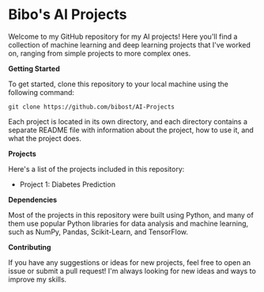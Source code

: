 # Bibo's AI Projects

Welcome to my GitHub repository for my AI projects! Here you'll find a collection of machine learning and deep learning projects that I've worked on, ranging from simple projects to more complex ones.

**Getting Started**

To get started, clone this repository to your local machine using the following command:

<pre><code>git clone https://github.com/bibost/AI-Projects
</code></pre>

Each project is located in its own directory, and each directory contains a separate README file with information about the project, how to use it, and what the project does.

**Projects**

Here's a list of the projects included in this repository:

* Project 1: Diabetes Prediction


**Dependencies**

Most of the projects in this repository were built using Python, and many of them use popular Python libraries for data analysis and machine learning, such as NumPy, Pandas, Scikit-Learn, and TensorFlow.

**Contributing**

If you have any suggestions or ideas for new projects, feel free to open an issue or submit a pull request! I'm always looking for new ideas and ways to improve my skills.
